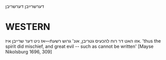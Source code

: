 דערשרײַבן
דערשריבן

WESTERN
========

אזו האט דר רוח להכעיס גטריבן, אונ' גרוש רשעתֿ—אז ניט דער שרייבן איז.
'thus the spirit did mischief, and great evil -- such as cannot be written'
[Mayse Nikolsburg 1696, 309]